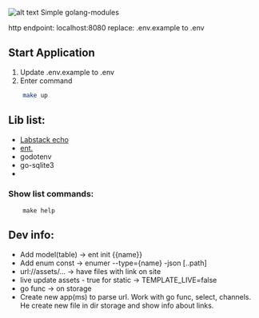 ![alt text](https://sagacitysoftware.co.in/wp-content/uploads/2020/07/RPA3.jpg)
Simple golang-modules

http endpoint: localhost:8080
replace: .env.example to .env

## Start Application
1. Update .env.example to .env
2. Enter command
```bash
    make up
```

## Lib list:
- [Labstack echo](https://echo.labstack.com/)
- [ent.](https://entgo.io/)
- godotenv
- go-sqlite3
-


### Show list commands:
```shell
    make help
```

## Dev info:
- Add model(table) -> ent init {{name}}
- Add enum const -> enumer --type={name} -json [..path]
- url://assets/... -> have files with link on site
- live update assets - true for static -> TEMPLATE_LIVE=false
- go func -> on storage 
- Create new app(ms) to parse url. Work with go func, select, channels. He create new file in dir storage and show info about links. 

